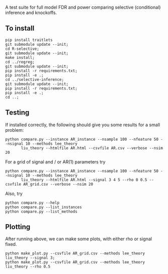 A test suite for full model FDR and power comparing
selective (conditional) inference and knockoffs.

To install
----------

```
pip install traitlets
git submodule update --init;
cd R-selective;
git submodule update --init;
make install;
cd ../regreg;
git submodule update --init;
pip install -r requirements.txt;
pip install -e .;
cd ../selective-inference;
git submodule update --init;
pip install -r requirements.txt;
pip install -e .;
cd ..;
```

Testing
-------

If installed correctly, the following should give you some results for a small problem:

```
python compare.py --instance AR_instance --nsample 100 --nfeature 50 --nsignal 10 --methods lee_theory 
       liu_theory --htmlfile AR.html --csvfile AR.csv --verbose --nsim 20
```

For a grid of signal and / or AR(1) parameters try

```
python compare.py --instance AR_instance --nsample 100 --nfeature 50 --nsignal 10 --methods lee_theory 
       liu_theory --htmlfile AR.html --signal 3 4 5 --rho 0 0.5 --csvfile AR_grid.csv --verbose --nsim 20
```

Also, try 

```
python compare.py --help
python compare.py --list_instances
python compare.py --list_methods
 ```

Plotting
--------

After running above, we can make some plots, with either rho or signal fixed.

```
python make_plot.py --csvfile AR_grid.csv --methods lee_theory liu_theory --signal 3;
python make_plot.py --csvfile AR_grid.csv --methods lee_theory liu_theory --rho 0.5
```